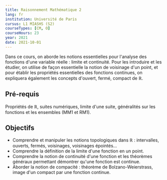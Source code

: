 ```yaml
---
title: Raisonnement Mathématique 2
lang: fr
institution: Université de Paris
cursus: L1 MIASHS (S2)
courseTypes: [CM, O]
courseHours: 23
year: 2021
date: 2021-10-01
---
```


Dans ce cours, on aborde les notions essentielles pour l'analyse des fonctions d'une variable réelle : limite et continuité. Pour les introduire et les étudier, on utilise de façon essentielle la notion de voisinage d'un point, et pour établir les propriétés essentielles des fonctions continues, on expliquera également les concepts d'ouvert, fermé, compact de $\mathbb{R}$.

## Pré-requis

Propriétés de $\mathbb{R}$, suites numériques, limite d'une suite, généralités sur les fonctions et les ensembles (MM1 et RM1).

## Objectifs

- Comprendre et manipuler les notions topologiques dans $\mathbb{R}$ : intervalles, ouverts, fermés, voisinages, voisinages épointés...
- Comprendre la définition de la limite d'une fonction en un point.
- Comprendre la notion de continuité d'une fonction et les théorèmes généraux permettant démontrer qu'une fonction est continue.
- Aborder la notion de compacité : théorème de Bolzano-Weierstrass, image d'un compact par une fonction continue.
